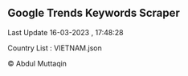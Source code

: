 

## Google Trends Keywords Scraper 
 
Last Update 16-03-2023 , 17:48:28

Country List :
VIETNAM.json



© Abdul Muttaqin 
